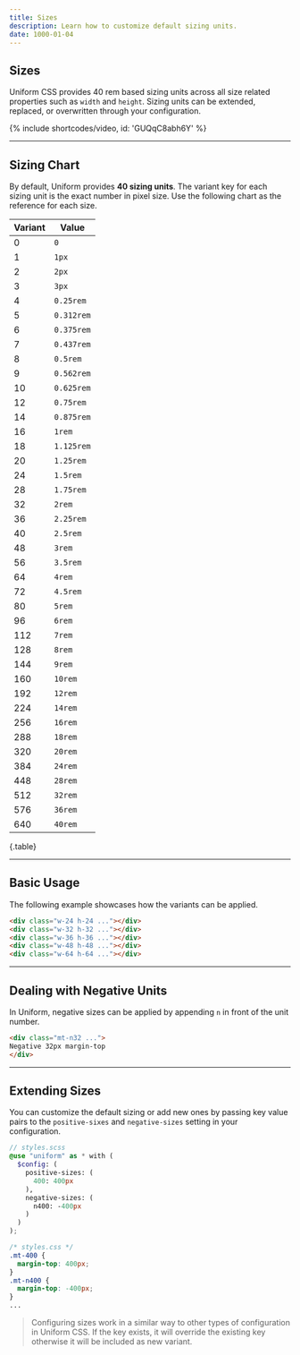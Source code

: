 ```yaml
---
title: Sizes
description: Learn how to customize default sizing units.
date: 1000-01-04
---
```


## Sizes

Uniform CSS provides 40 rem based sizing units across all size related properties such as `width` and `height`. Sizing units can be extended, replaced, or overwritten through your configuration.

{% include shortcodes/video, id: 'GUQqC8abh6Y' %}

---

## Sizing Chart

By default, Uniform provides **40 sizing units**. The variant key for each sizing unit is the exact number in pixel size. Use the following chart as the reference for each size.

| Variant | Value |
| - | - |
| 0 | `0` |
| 1 | `1px` |
| 2 | `2px` |
| 3 | `3px` |
| 4 | `0.25rem` |
| 5 | `0.312rem` |
| 6 | `0.375rem` |
| 7 | `0.437rem` |
| 8 | `0.5rem` |
| 9 | `0.562rem` |
| 10 | `0.625rem` |
| 12 | `0.75rem` |
| 14 | `0.875rem` |
| 16 | `1rem` |
| 18 | `1.125rem` |
| 20 | `1.25rem` |
| 24 | `1.5rem` |
| 28 | `1.75rem` |
| 32 | `2rem` |
| 36 | `2.25rem` |
| 40 | `2.5rem` |
| 48 | `3rem` |
| 56 | `3.5rem` |
| 64 | `4rem` |
| 72 | `4.5rem` |
| 80 | `5rem` |
| 96 | `6rem` |
| 112 | `7rem` |
| 128 | `8rem` |
| 144 | `9rem` |
| 160 | `10rem` |
| 192 | `12rem` |
| 224 | `14rem` |
| 256 | `16rem` |
| 288 | `18rem` |
| 320 | `20rem` |
| 384 | `24rem` |
| 448 | `28rem` |
| 512 | `32rem` |
| 576 | `36rem` |
| 640 | `40rem` |

{.table}

---

## Basic Usage

The following example showcases how the variants can be applied.

<div class="bg-silver-200 p-20 h-200px radius-md">
  <div class="grid grid-cols-5 gap-18">
    <div>
      <div class="w-24 h-24 radius-round bg-black">
      </div>
    </div>
    <div>
      <div class="w-32 h-32 radius-round bg-black">
      </div>
    </div>
    <div>
      <div class="w-36 h-36 radius-round bg-black">
      </div>
    </div>
    <div>
      <div class="w-48 h-48 radius-round bg-black">
      </div>
    </div>
    <div>
      <div class="w-64 h-64 radius-round bg-black">
      </div>
    </div>
  </div>
</div>

```html
<div class="w-24 h-24 ..."></div>
<div class="w-32 h-32 ..."></div>
<div class="w-36 h-36 ..."></div>
<div class="w-48 h-48 ..."></div>
<div class="w-64 h-64 ..."></div>
```

---

## Dealing with Negative Units

In Uniform, negative sizes can be applied by appending `n` in front of the unit number.

```html
<div class="mt-n32 ...">
Negative 32px margin-top
</div>
```

---

## Extending Sizes

You can customize the default sizing or add new ones by passing key value pairs to the `positive-sixes` and `negative-sizes` setting in your configuration.

```scss
// styles.scss
@use "uniform" as * with (
  $config: (
    positive-sizes: (
      400: 400px
    ),
    negative-sizes: (
      n400: -400px
    )
  )
);
```

```css
/* styles.css */
.mt-400 {
  margin-top: 400px;
}
.mt-n400 {
  margin-top: -400px;
}
...
```

> Configuring sizes work in a similar way to other types of configuration in Uniform CSS. If the key exists, it will override the existing key otherwise it will be included as new variant.
